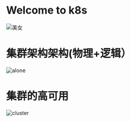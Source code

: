 # Welcome to k8s 
![美女](https://p6-sign.toutiaoimg.com/tos-cn-i-qvj2lq49k0/dd05af2377a94127b4bdf9dd31e70929~noop.image?_iz=58558&from=article.pc_detail&x-expires=1670812838&x-signature=or2GXH69jgFP3Qy4ydUc2bKXy4U%3D)
# 集群架构架构(物理+逻辑）
![alone](https://p3-sign.toutiaoimg.com/pgc-image/4957cffe727b4aec9ae02509d2dc9423~noop.image?_iz=58558&from=article.pc_detail&x-expires=1670917577&x-signature=ZhaHJcDr8duMH6NOcshWXF33esY%3D)
# 集群的高可用
![cluster](https://p3-sign.toutiaoimg.com/pgc-image/0afa9b2014a54047a3224bfb9d2139f9~noop.image?_iz=58558&from=article.pc_detail&x-expires=1670917577&x-signature=zPcmdDTSRdoJhelMSu8jbOuQWKs%3D)


